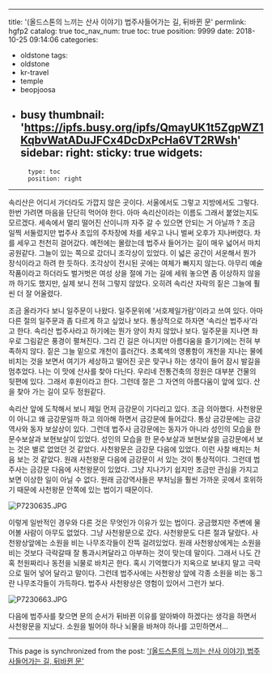 
---
title: '(올드스톤의 느끼는 산사 이야기) 법주사들어가는 길, 뒤바뀐 문'
permlink: hgfp2
catalog: true
toc_nav_num: true
toc: true
position: 9999
date: 2018-10-25 09:14:06
categories:
- oldstone
tags:
- oldstone
- kr-travel
- temple
- beopjoosa
- busy
thumbnail: 'https://ipfs.busy.org/ipfs/QmayUK1t5ZgpWZ1KqbvWatADuJFCx4DcDxPcHa6VT2RWsh'
sidebar:
    right:
        sticky: true
widgets:
    -
        type: toc
        position: right
---


속리산은 어디서 가더라도 가깝지 않은 곳이다. 서울에서도 그렇고 지방에서도 그렇다. 한번 가려면 마음을 단단히 먹어야 한다. 아마 속리산이라는 이름도 그래서 붙었는지도 모르겠다. 세속에서 멀리 떨어진 산이니까 자주 갈 수 있으면 안되는 거  아닐까 ? 조금 일찍 서둘렀지만 법주사 초입의 주차장에 차를 세우고 나니 벌써 오후가 지나버렸다. 차를 세우고 천천히 걸어갔다. 예전에는 몰랐는데 법주사 들어가는 길이 매우 넓어서 마치 공원같다. 그늘이 있는 쪽으로 갔더니 조각상이 있었다. 이 넓은 공간이 서운해서 뭔가 장식이라고 하려 한 듯하다. 조각상이 전시된 곳에는 여체가 빠지지 않는다. 아무리 예술작품이라고 하더라도 벌거벗은 여성 상을 절에 가는 길에 세워 놓으면 좀 이상하지 않을까 하기도 했지만, 실제 보니 전혀 그렇지 않았다. 오히려 속리산 자락의 짙은 그늘에 훨씬 더 잘 어울렸다.

조금 올라가다 보니 일주문이 나왔다. 일주문위에 '서호제일가람'이라고 쓰여 있다. 아마 다른 절의 일주문과 좀 다르게 하고 싶었나 보다. 통상적으로 하자면 ‘속리산 법주사’라고 한다. 속리산 법주사라고 하기에는 뭔가 양이 차지 않았나 보다. 일주문을 지나면 좌우로 그림같은 풍경이 펼쳐진다. 그리 긴 길은 아니지만 아름다움을 즐기기에는 전혀 부족하지 않다. 짙은 그늘 밑으로 개천이 흘러간다. 초록색의 영롱함이 개천을 지나는 물에 비치는 것을 보면서 여기가 세상하고 떨어진 곳은 맞구나 하는 생각이 들어 잠시 발길을 멈추었다. 나는 이 맛에 산사를 찾아 다닌다. 우리네 전통건축의 정원은 대부분 건물의 뒷편에 있다. 그래서 후원이라고 한다. 그런데 절은 그 자연의 아름다움이 앞에 있다. 산을 찾아 가는 길이 모두 정원같다. 

속리산 앞에 도착해서 보니 제일 먼저 금강문이 기다리고 있다. 조금 의아했다. 사천왕문이 아니고 왜 금강문일까 하고 의아해 하면서 금강문에 들어갔다. 통상 금강문에는 금강역사와 동자 보살상이 있다. 그런데 법주사 금강문에는 동자가 아니라 성인의 모습을 한 문수보살과 보현보살이 있었다. 성인의 모습을 한 문수보살과 보현보살을 금강문에서 보는 것은 별로 없었던 것 같았다. 사천왕문은 금강문 다음에 있었다. 이런 사찰 배치는 처음 보는 것 같았다. 원래 사천왕문 다음에 금강문이 서 있는 것이 통상적이다. 그런데 법주사는 금강문 다음에 사천왕문이 있었다. 그냥 지나가기 쉽지만 조금만 관심을 가지고 보면 이상한 일이 아닐 수 없다. 원래 금강역사들은 부처님을 훨씬 가까운 곳에서 호위하기 때문에 사천왕문 안쪽에 있는 법이기 때문이다. 

![P7230635.JPG](https://ipfs.busy.org/ipfs/QmayUK1t5ZgpWZ1KqbvWatADuJFCx4DcDxPcHa6VT2RWsh)



이렇게 일반적인 경우와 다른 것은 무엇인가 이유가 있는 법이다. 궁금했지만 주변에 물어볼 사람이 아무도 없었다. 그냥 사천왕문으로 갔다. 사천왕문도 다른 절과 달랐다. 사천왕상앞에는 소원을 비는 나무조각들이 잔뜩 걸려있었다. 원래 사천왕상에게는 소원을 비는 것보다 극락갈때 잘 통과시켜달라고 아부하는 것이 맞는데 말이다. 그래서 나도 간혹 천원짜리나 동전을 뇌물로 바치곤 한다. 혹시 기억했다가 지옥으로 보내지 말고 극락으로 밀어 넣어 달라고 말이다. 그런데 법주사에는 사천왕상 앞에 각종 소원을 비는 동그란 나무조각들이 가득하다. 법주사 사천왕상은 영험이 있어서 그런가 보다.  

![P7230663.JPG](https://ipfs.busy.org/ipfs/QmYTbavr7iisBvdxxKmE3sybdMc97ZycEQotfSkNRYub6K)

다음에 법주사를 찾으면 문의 순서가 뒤바뀐 이유를 알아봐야 하겠다는 생각을 하면서 사천왕문을 지났다. 소원을 빌어야 하나 뇌물을 바쳐야 하나를 고민하면서...

- - -

This page is synchronized from the post: ['(올드스톤의 느끼는 산사 이야기) 법주사들어가는 길, 뒤바뀐 문'](https://steemit.com/@oldstone/hgfp2)
